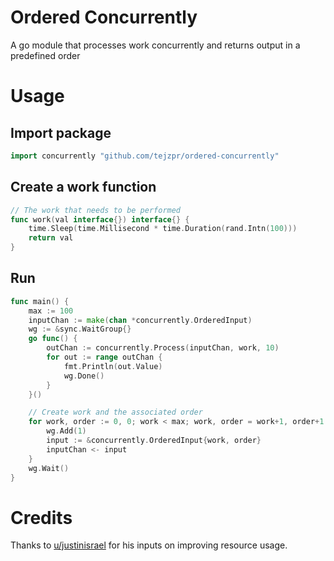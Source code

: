 # Ordered Concurrently
A go module that processes work concurrently and returns output in a predefined order

# Usage 
## Import package
```go
import concurrently "github.com/tejzpr/ordered-concurrently" 
```
## Create a work function
```go
// The work that needs to be performed
func work(val interface{}) interface{} {
	time.Sleep(time.Millisecond * time.Duration(rand.Intn(100)))
	return val
}
```
## Run
```go
func main() {
	max := 100
	inputChan := make(chan *concurrently.OrderedInput)
	wg := &sync.WaitGroup{}
	go func() {
		outChan := concurrently.Process(inputChan, work, 10)
		for out := range outChan {
			fmt.Println(out.Value)
			wg.Done()
		}
	}()

	// Create work and the associated order
	for work, order := 0, 0; work < max; work, order = work+1, order+1 {
		wg.Add(1)
		input := &concurrently.OrderedInput{work, order}
		inputChan <- input
	}
	wg.Wait()
}

```
# Credits
Thanks to [u/justinisrael](https://www.reddit.com/user/justinisrael/) for his inputs on improving resource usage.